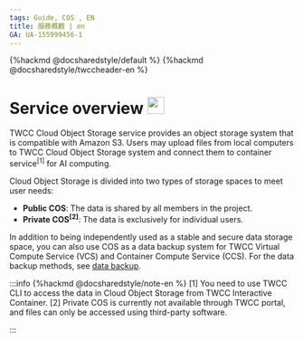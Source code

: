 ```yaml
---
tags: Guide, COS , EN
title: 服務概觀 | en
GA: UA-155999456-1
---
```


{%hackmd @docsharedstyle/default %}
{%hackmd @docsharedstyle/twccheader-en %}


# Service overview <img src="https://cos.twcc.ai/SYS-MANUAL/uploads/upload_a798c7edb1b5032ecf92265a3150a7ec.png" width="30" heigh="30">

TWCC Cloud Object Storage service provides an object storage system that is compatible with Amazon S3. Users may upload files from local computers to TWCC Cloud Object Storage system and connect them to container service<sup>[1]</sup> for AI computing.



Cloud Object Storage is divided into two types of storage spaces to meet user needs:
- **Public COS**: The data is shared by all members in the project.
- **Private COS<sup>[2]</sup>**: The data is exclusively for individual users.

In addition to being independently used as a stable and secure data storage space, you can also use COS as a data backup system for TWCC Virtual Compute Service (VCS) and Container Compute Service (CCS). For the data backup methods, see [data backup](https://man.twcc.ai/@twccdocs/cosbackup-en).





:::info
{%hackmd @docsharedstyle/note-en %}
[1] You need to use TWCC CLI to access the data in Cloud Object Storage from TWCC Interactive Container.
[2] Private COS is currently not available through TWCC portal, and files can only be accessed using third-party software.


<!-- - 一般檔案管理 (上傳/下載/Metadata搜尋/設定通知)，可直接透過 TWCC 入口網站操作，參見以下說明。 -->

:::
